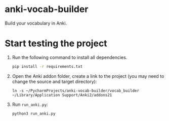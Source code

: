 # anki-vocab-builder
Build your vocabulary in Anki.

# Start testing the project

1. Run the following command to install all dependencies.

   ```sh
   pip install -r requirements.txt
   ```

2. Open the Anki addon folder, create a link to the project (you may need to change the source and target directory):

   ```shell
   ln -s ~/PycharmProjects/anki-vocab-builder/vocab_builder ~/Library/Application Support/Anki2/addons21
   ```

3. Run `run_anki.py`:

   ```shell
   python3 run_anki.py
   ```